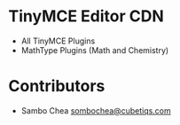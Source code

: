 # TinyMCE Editor CDN

- All TinyMCE Plugins
- MathType Plugins (Math and Chemistry)

# Contributors
- Sambo Chea <sombochea@cubetiqs.com>
